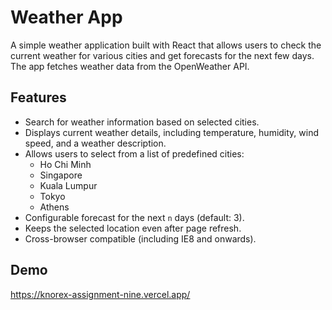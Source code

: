 # Weather App

A simple weather application built with React that allows users to check the current weather for various cities and get forecasts for the next few days. The app fetches weather data from the OpenWeather API.

## Features

- Search for weather information based on selected cities.
- Displays current weather details, including temperature, humidity, wind speed, and a weather description.
- Allows users to select from a list of predefined cities:
  - Ho Chi Minh
  - Singapore
  - Kuala Lumpur
  - Tokyo
  - Athens
- Configurable forecast for the next `n` days (default: 3).
- Keeps the selected location even after page refresh.
- Cross-browser compatible (including IE8 and onwards).

## Demo
https://knorex-assignment-nine.vercel.app/
